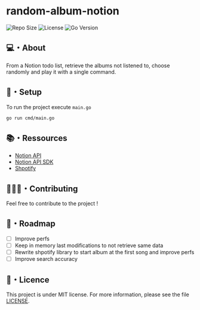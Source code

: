 # random-album-notion

![Repo Size](https://img.shields.io/github/repo-size/abroudoux/random-album-notion)
![License](https://img.shields.io/badge/license-MIT-red)
![Go Version](https://img.shields.io/github/go-mod/go-version/abroudoux/random-album-notion)

## 💻・About

From a Notion todo list, retrieve the albums not listened to, choose randomly and play it with a single command.

## 🎯・Setup

To run the project execute `main.go`

```bash
go run cmd/main.go
```

## 📚・Ressources

- [Notion API](https://developers.notion.com/)
- [Notion API SDK](https://github.com/jomei/notionapi/tree/74e249c47bb5634b670b8b45cad2be7fd56ddc98/)
- [Shpotify](https://github.com/jomei/notionapi/tree/74e249c47bb5634b670b8b45cad2be7fd56ddc98)

## 🧑‍🤝‍🧑・Contributing

Feel free to contribute to the project !

## 🎯・Roadmap

- [ ] Improve perfs
- [ ] Keep in memory last modifications to not retrieve same data
- [ ] Rewrite shpotify library to start album at the first song and improve perfs
- [ ] Improve search accuracy

## 📑・Licence

This project is under MIT license. For more information, please see the file [LICENSE](./LICENSE).
